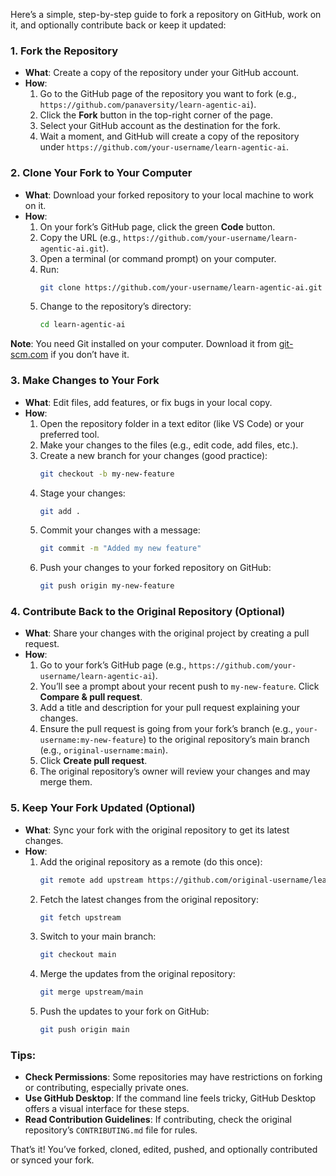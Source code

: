 Here’s a simple, step-by-step guide to fork a repository on GitHub, work on it, and optionally contribute back or keep it updated:

### 1. **Fork the Repository**
   - **What**: Create a copy of the repository under your GitHub account.
   - **How**:
     1. Go to the GitHub page of the repository you want to fork (e.g., `https://github.com/panaversity/learn-agentic-ai`).
     2. Click the **Fork** button in the top-right corner of the page.
     3. Select your GitHub account as the destination for the fork.
     4. Wait a moment, and GitHub will create a copy of the repository under `https://github.com/your-username/learn-agentic-ai`.

### 2. **Clone Your Fork to Your Computer**
   - **What**: Download your forked repository to your local machine to work on it.
   - **How**:
     1. On your fork’s GitHub page, click the green **Code** button.
     2. Copy the URL (e.g., `https://github.com/your-username/learn-agentic-ai.git`).
     3. Open a terminal (or command prompt) on your computer.
     4. Run: 
        ```bash
        git clone https://github.com/your-username/learn-agentic-ai.git
        ```
     5. Change to the repository’s directory:
        ```bash
        cd learn-agentic-ai
        ```

   **Note**: You need Git installed on your computer. Download it from [git-scm.com](https://git-scm.com/) if you don’t have it.

### 3. **Make Changes to Your Fork**
   - **What**: Edit files, add features, or fix bugs in your local copy.
   - **How**:
     1. Open the repository folder in a text editor (like VS Code) or your preferred tool.
     2. Make your changes to the files (e.g., edit code, add files, etc.).
     3. Create a new branch for your changes (good practice):
        ```bash
        git checkout -b my-new-feature
        ```
     4. Stage your changes:
        ```bash
        git add .
        ```
     5. Commit your changes with a message:
        ```bash
        git commit -m "Added my new feature"
        ```
     6. Push your changes to your forked repository on GitHub:
        ```bash
        git push origin my-new-feature
        ```

### 4. **Contribute Back to the Original Repository (Optional)**
   - **What**: Share your changes with the original project by creating a pull request.
   - **How**:
     1. Go to your fork’s GitHub page (e.g., `https://github.com/your-username/learn-agentic-ai`).
     2. You’ll see a prompt about your recent push to `my-new-feature`. Click **Compare & pull request**.
     3. Add a title and description for your pull request explaining your changes.
     4. Ensure the pull request is going from your fork’s branch (e.g., `your-username:my-new-feature`) to the original repository’s main branch (e.g., `original-username:main`).
     5. Click **Create pull request**.
     6. The original repository’s owner will review your changes and may merge them.

### 5. **Keep Your Fork Updated (Optional)**
   - **What**: Sync your fork with the original repository to get its latest changes.
   - **How**:
     1. Add the original repository as a remote (do this once):
        ```bash
        git remote add upstream https://github.com/original-username/learn-agentic-ai.git
        ```
     2. Fetch the latest changes from the original repository:
        ```bash
        git fetch upstream
        ```
     3. Switch to your main branch:
        ```bash
        git checkout main
        ```
     4. Merge the updates from the original repository:
        ```bash
        git merge upstream/main
        ```
     5. Push the updates to your fork on GitHub:
        ```bash
        git push origin main
        ```

### Tips:
- **Check Permissions**: Some repositories may have restrictions on forking or contributing, especially private ones.
- **Use GitHub Desktop**: If the command line feels tricky, GitHub Desktop offers a visual interface for these steps.
- **Read Contribution Guidelines**: If contributing, check the original repository’s `CONTRIBUTING.md` file for rules.

That’s it! You’ve forked, cloned, edited, pushed, and optionally contributed or synced your fork.